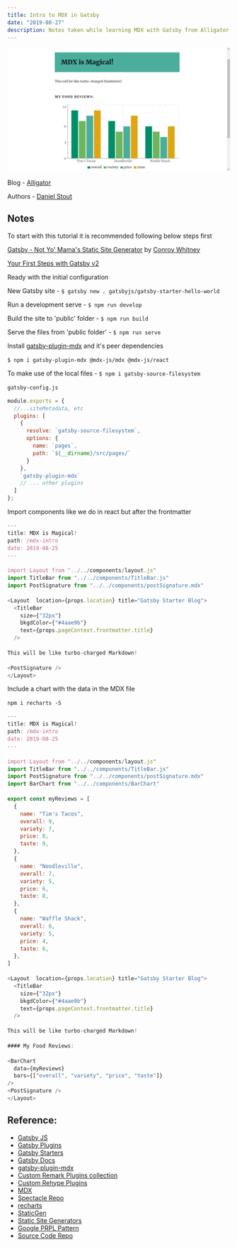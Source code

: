 ```yaml
---
title: Intro to MDX in Gatsby
date: "2019-08-27"
description: Notes taken while learning MDX with Gatsby from Alligator
---
```


![Hero Image](1.png)

Blog - [Alligator](https://alligator.io/gatsbyjs/mdx-in-gatsby/)

Authors - [Daniel Stout](https://alligator.io/author/daniel-stout)

## Notes

To start with this tutorial it is recommended following below steps first

[Gatsby - Not Yo' Mama's Static Site Generator](https://alligator.io/react/gatsby-static-site-generator/) by [Conroy Whitney](https://alligator.io/author/conroy-whitney)

[Your First Steps with Gatsby v2](https://alligator.io/gatsbyjs/gatsby-first-steps/)

Ready with the initial configuration

New Gatsby site - `$ gatsby new . gatsbyjs/gatsby-starter-hello-world`

Run a development serve - `$ npm run develop`

Build the site to 'public' folder - `$ npm run build`

Serve the files from 'public folder' - `$ npm run serve`

Install [gatsby-plugin-mdx](https://www.gatsbyjs.org/packages/gatsby-plugin-mdx/) and it's peer dependencies

`$ npm i gatsby-plugin-mdx @mdx-js/mdx @mdx-js/react`

To make use of the local files - `$ npm i gatsby-source-filesystem`

`gatsby-config.js`

```js
module.exports = {
  //...siteMetadata, etc
  plugins: [
    {
      resolve: `gatsby-source-filesystem`,
      options: {
        name: `pages`,
        path: `${__dirname}/src/pages/`
      }
    },
    `gatsby-plugin-mdx`
    // ... other plugins
  ]
};
```

Import components like we do in react but after the frontmatter

```js
---
title: MDX is Magical!
path: /mdx-intro
date: 2019-08-25
---

import Layout from "../../components/layout.js"
import TitleBar from "../../components/TitleBar.js"
import PostSignature from "../../components/postSignature.mdx"

<Layout  location={props.location} title="Gatsby Starter Blog">
  <TitleBar
    size={"32px"}
    bkgdColor={"#4aae9b"}
    text={props.pageContext.frontmatter.title}
  />

This will be like turbo-charged Markdown!

<PostSignature />
</Layout>
```

Include a chart with the data in the MDX file

`npm i recharts -S`

```js
---
title: MDX is Magical!
path: /mdx-intro
date: 2019-08-25
---

import Layout from "../../components/layout.js"
import TitleBar from "../../components/TitleBar.js"
import PostSignature from "../../components/postSignature.mdx"
import BarChart from "../../components/BarChart"

export const myReviews = [
  {
    name: "Tim's Tacos",
    overall: 9,
    variety: 7,
    price: 8,
    taste: 9,
  },
  {
    name: "Noodleville",
    overall: 7,
    variety: 5,
    price: 6,
    taste: 8,
  },
  {
    name: "Waffle Shack",
    overall: 6,
    variety: 5,
    price: 4,
    taste: 6,
  },
]

<Layout  location={props.location} title="Gatsby Starter Blog">
  <TitleBar
    size={"32px"}
    bkgdColor={"#4aae9b"}
    text={props.pageContext.frontmatter.title}
  />

This will be like turbo-charged Markdown!

#### My Food Reviews:

<BarChart
  data={myReviews}
  bars={["overall", "variety", "price", "taste"]}
/>
<PostSignature />
</Layout>
```

## Reference:

- [Gatsby JS](https://www.gatsbyjs.org/)
- [Gatsby Plugins](https://www.gatsbyjs.org/docs/plugins/)
- [Gatsby Starters](https://next.gatsbyjs.org/docs/gatsby-starters/)
- [Gatsby Docs](https://www.gatsbyjs.org/docs/)
- [gatsby-plugin-mdx](https://www.gatsbyjs.org/packages/gatsby-plugin-mdx/)
- [Custom Remark Plugins collection](https://github.com/remarkjs/remark/blob/master/doc/plugins.md)
- [Custom Rehype Plugins](https://github.com/rehypejs/rehype/blob/master/doc/plugins.md)
- [MDX](https://mdxjs.com/)
- [Spectacle Repo](https://github.com/FormidableLabs/spectacle)
- [recharts](http://recharts.org/)
- [StaticGen](https://www.staticgen.com/)
- [Static Site Generators](https://staticsitegenerators.net/)
- [Google PRPL Pattern](https://developers.google.com/web/fundamentals/performance/prpl-pattern/)
- [Source Code Repo](https://github.com/navin-moorthy/gatsby-mdx-intro)
